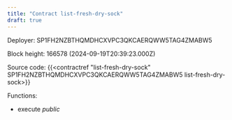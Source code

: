 ```yaml
---
title: "Contract list-fresh-dry-sock"
draft: true
---
```

Deployer: SP1FH2NZBTHQMDHCXVPC3QKCAERQWW5TAG4ZMABW5


 



Block height: 166578 (2024-09-19T20:39:23.000Z)

Source code: {{<contractref "list-fresh-dry-sock" SP1FH2NZBTHQMDHCXVPC3QKCAERQWW5TAG4ZMABW5 list-fresh-dry-sock>}}

Functions:

* execute _public_
